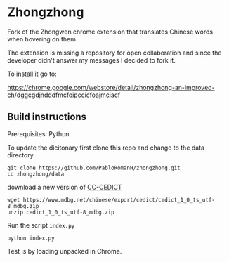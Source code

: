 # Zhongzhong

Fork of the Zhongwen chrome extension that translates Chinese words when hovering on them.

The extension is missing a repository for open collaboration
and since the developer didn't answer my messages I decided to fork it.

To install it go to:

<https://chrome.google.com/webstore/detail/zhongzhong-an-improved-ch/dggcgdjndddfmcfoipccicfoajmciacf>

## Build instructions

Prerequisites: Python

To update the dicitonary first clone this repo and change to the data directory

```shell
git clone https://github.com/PabloRomanH/zhongzhong.git
cd zhongzhong/data
```

download a new version of [CC-CEDICT](https://www.mdbg.net/chinese/dictionary?page=cc-cedict)

```shell
wget https://www.mdbg.net/chinese/export/cedict/cedict_1_0_ts_utf-8_mdbg.zip 
unzip cedict_1_0_ts_utf-8_mdbg.zip
```

Run the script `index.py`

```shell
python index.py
```

Test is by loading unpacked in Chrome.
